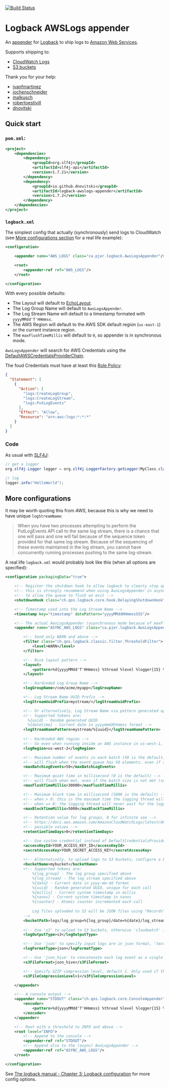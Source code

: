 [![Build Status](https://travis-ci.org/pierredavidbelanger/logback-awslogs-appender.svg?branch=master)](https://travis-ci.org/pierredavidbelanger/logback-awslogs-appender)

# Logback AWSLogs appender

An [appender](http://logback.qos.ch/manual/appenders.html) for [Logback](http://logback.qos.ch/) to ship logs to [Amazon Web Services](https://aws.amazon.com).

Supports shipping to:
* [CloudWatch Logs](http://docs.aws.amazon.com/AmazonCloudWatchLogs/latest/APIReference/Welcome.html)
* [S3 buckets](https://docs.aws.amazon.com/AmazonS3/latest/API/Welcome.html)

Thank you for your help:
- [ivanfmartinez](https://github.com/ivanfmartinez)
- [jochenschneider](https://github.com/jochenschneider)
- [malkusch](https://github.com/malkusch)
- [robertoestivill](https://github.com/robertoestivill)
- [dnovitski](https://github.com/dnovitski)

## Quick start

### `pom.xml`:

```xml
<project>
    <dependencies>
        <dependency>
            <groupId>org.slf4j</groupId>
            <artifactId>slf4j-api</artifactId>
            <version>1.7.21</version>
        </dependency>
        <dependency>
            <groupId>io.github.dnovitski</groupId>
            <artifactId>logback-awslogs-appender</artifactId>
            <version>1.7.2</version>
        </dependency>
    </dependencies>
</project>
```

### `logback.xml`

The simplest config that actually (synchronously) send logs to CloudWatch (see [More configurations section](#more-configurations) for a real life example):

```xml
<configuration>

    <appender name="AWS_LOGS" class="ca.pjer.logback.AwsLogsAppender"/>

    <root>
        <appender-ref ref="AWS_LOGS"/>
    </root>

</configuration>
```

With every possible defaults:
- The Layout will default to [EchoLayout](http://logback.qos.ch/apidocs/ch/qos/logback/core/layout/EchoLayout.html).
- The Log Group Name will default to `AwsLogsAppender`.
- The Log Stream Name will default to a timestamp formated with `yyyyMMdd'T'HHmmss`.
- The AWS Region will default to the AWS SDK default region (`us-east-1`) or the current instance region.
- The `maxFlushTimeMillis` will default to `0`, so appender is in synchronous mode.

`AwsLogsAppender` will search for AWS Credentials using the [DefaultAWSCredentialsProviderChain](http://docs.aws.amazon.com/AWSJavaSDK/latest/javadoc/com/amazonaws/auth/DefaultAWSCredentialsProviderChain.html).

The foud Credentials must have at least this [Role Policy](http://docs.aws.amazon.com/IAM/latest/UserGuide/access_policies_manage.html):

```json
{
  "Statement": [
    {
      "Action": [
        "logs:CreateLogGroup",
        "logs:CreateLogStream",
        "logs:PutLogEvents"
      ],
      "Effect": "Allow",
      "Resource": "arn:aws:logs:*:*:*"
    }
  ]
}
```

### Code

As usual with [SLF4J](http://www.slf4j.org/):

```java
// get a logger
org.slf4j.Logger logger = org.slf4j.LoggerFactory.getLogger(MyClass.class);

// log
logger.info("HelloWorld");
```

## More configurations

It may be worth quoting this from _AWS_, because this is why we need to have unique `logStreamName`:

> When you have two processes attempting to perform the PutLogEvents API call to the same log stream, there is a chance that one will pass and one will fail because of the sequence token provided for that same log stream. Because of the sequencing of these events maintained in the log stream, you cannot have concurrently running processes pushing to the same log-stream.

A real life `logback.xml` would probably look like this (when all options are specified):

```xml
<configuration packagingData="true">

    <!-- Register the shutdown hook to allow logback to cleanly stop appenders -->
    <!-- this is strongly recommend when using AwsLogsAppender in async mode, -->
    <!-- to allow the queue to flush on exit -->
    <shutdownHook class="ch.qos.logback.core.hook.DelayingShutdownHook"/>

    <!-- Timestamp used into the Log Stream Name -->
    <timestamp key="timestamp" datePattern="yyyyMMddHHmmssSSS"/>

    <!-- The actual AwsLogsAppender (asynchronous mode because of maxFlushTimeMillis > 0) -->
    <appender name="ASYNC_AWS_LOGS" class="ca.pjer.logback.AwsLogsAppender">

        <!-- Send only WARN and above -->
        <filter class="ch.qos.logback.classic.filter.ThresholdFilter">
            <level>WARN</level>
        </filter>

        <!-- Nice layout pattern -->
        <layout>
            <pattern>%d{yyyyMMdd'T'HHmmss} %thread %level %logger{15} %msg%n</pattern>
        </layout>

        <!-- Hardcoded Log Group Name -->
        <logGroupName>/com/acme/myapp</logGroupName>

        <!-- Log Stream Name UUID Prefix -->
        <logStreamUuidPrefix>mystream/</logStreamUuidPrefix>

        <!-- Or alternatively, Log Stream Name via pattern generated upon application startup -->
        <!-- Supported tokens are:
          %{uuid} - Random generated UUID
          %{datetime} - Current date in yyyymmddhhmmss format -->
        <logStreamNamePattern>mystream/%{uuid}</logStreamNamePattern>
 
        <!-- Hardcoded AWS region -->
        <!-- So even when running inside an AWS instance in us-west-1, logs will go to us-west-2 -->
        <logRegion>us-west-2</logRegion>

        <!-- Maximum number of events in each batch (50 is the default) -->
        <!-- will flush when the event queue has 50 elements, even if still in quiet time (see maxFlushTimeMillis) -->
        <maxBatchLogEvents>50</maxBatchLogEvents>

        <!-- Maximum quiet time in millisecond (0 is the default) -->
        <!-- will flush when met, even if the batch size is not met (see maxBatchLogEvents) -->
        <maxFlushTimeMillis>30000</maxFlushTimeMillis>

        <!-- Maximum block time in millisecond (5000 is the default) -->
        <!-- when > 0: this is the maximum time the logging thread will wait for the logger, -->
        <!-- when == 0: the logging thread will never wait for the logger, discarding events while the queue is full -->
        <maxBlockTimeMillis>5000</maxBlockTimeMillis>

        <!-- Retention value for log groups, 0 for infinite see -->
        <!-- https://docs.aws.amazon.com/AmazonCloudWatchLogs/latest/APIReference/API_PutRetentionPolicy.html for other -->
        <!-- possible values -->
        <retentionTimeDays>0</retentionTimeDays>

        <!-- Use custom credential instead of DefaultCredentialsProvider -->
        <accessKeyId>YOUR_ACCESS_KEY_ID</accessKeyId>
        <secretAccessKey>YOUR_SECRET_ACCESS_KEY</secretAccessKey>
        
        <!-- Alternatively, to upload logs to S3 buckets, configure a bucket name and bucket path -->
        <bucketName>mybucket</bucketName>
        <!-- Supported tokens are:
            %{log_group} - The log group specified above
            %{log_stream} - The log stream specified above
            %{date} - Current date in yyyy-mm-dd format
            %{uuid} - Random generated UUID, unique for each call
            %{millis} - Current system timestamp in millis
            %{nanos} - Current system timestamp in nanos
            %{counter} - Atomic counter incremented each call
            
            Log files uploaded to S3 will be JSON files using "Records" JSON array format supported by Filebeat. 
        -->
        <bucketPath>logs/log_group=%{log_group}/date=%{date}/log_stream=%{log_stream}/%{counter}.json.gz</bucketPath>
      
        <!-- Use 's3' to upload to S3 buckets, otherwise 'cloudwatch' is the default -->
        <logOutputType>s3</logOutputType>

        <!-- Use 'json' to specify input logs are in json format, 'text' for plaintext, and nothing to autodetect when needed (default) --> 
        <logFormatType>json</logFormatType>

        <!-- Use 'json_hive' to concatenate each log event as a single line json object, 'json_array' for [ {...} , ... ]', or json_records_array' for { "Records" : [ {...}, ... ] }  -->
        <s3FileFormat>json_hive</s3FileFormat>

        <!-- Specify GZIP compression level, default 1. Only used if the bucketPath ends with .gz -->
        <s3FileCompressionLevel>1</s3FileCompressionLevel>

    </appender>

    <!-- A console output -->
    <appender name="STDOUT" class="ch.qos.logback.core.ConsoleAppender">
        <encoder>
            <pattern>%d{yyyyMMdd'T'HHmmss} %thread %level %logger{15} %msg%n</pattern>
        </encoder>
    </appender>

    <!-- Root with a threshold to INFO and above -->
    <root level="INFO">
        <!-- Append to the console -->
        <appender-ref ref="STDOUT"/>
        <!-- Append also to the (async) AwsLogsAppender -->
        <appender-ref ref="ASYNC_AWS_LOGS"/>
    </root>

</configuration>
```

See [The logback manual - Chapter 3: Logback configuration](http://logback.qos.ch/manual/configuration.html) for more config options.
